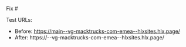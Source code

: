 Fix #<gh-issue-id>

Test URLs:
- Before: https://main--vg-macktrucks-com-emea--hlxsites.hlx.page/
- After: https://<branch>--vg-macktrucks-com-emea--hlxsites.hlx.page/
